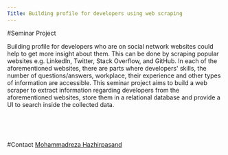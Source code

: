 ```yaml
---
Title: Building profile for developers using web scraping
---
```


#Seminar Project
<br><p>
Building profile for developers who are on social network websites could help to get more insight about them. This can be done by scraping popular websites e.g. LinkedIn, Twitter, Stack Overflow, and GitHub. In each of the aforementioned websites, there are parts where developers' skills, the number of questions/answers, workplace, their experience and other types of information are accessible. This seminar project aims to build a web scraper to extract information regarding developers from the aforementioned websites, store them in a relational database and provide a UI to search inside the collected data.

<br><p><br></p>
#Contact 
[Mohammadreza Hazhirpasand](%base_url%/staff/MohammadrezaHazhirpasand)
<p><br></p>
